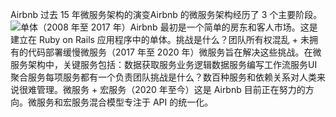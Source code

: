 Airbnb 过去 15 年微服务架构的演变Airbnb 的微服务架构经历了 3 个主要阶段。![](images/airbnb_arch.jpeg)单体（2008 年至 2017 年）Airbnb 最初是一个简单的房东和客人市场。这是建立在 Ruby on Rails 应用程序中的单体。挑战是什么？团队所有权混乱 + 未拥有的代码部署缓慢微服务（2017 年至 2020 年）微服务旨在解决这些挑战。在微服务架构中，关键服务包括：数据获取服务业务逻辑数据服务编写工作流服务UI 聚合服务每项服务都有一个负责团队挑战是什么？数百种服务和依赖关系对人类来说很难管理。微服务 + 宏服务（2020 年至今）这是 Airbnb 目前正在努力的方向。微服务和宏服务混合模型专注于 API 的统一化。